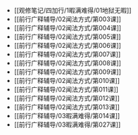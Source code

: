 - [[观修笔记/四加行/1暇满难得/01地狱无暇]]
- [[前行广释辅导/02闻法方式/第003课]]
- [[前行广释辅导/02闻法方式/第004课]]
- [[前行广释辅导/02闻法方式/第005课]]
- [[前行广释辅导/02闻法方式/第006课]]
- [[前行广释辅导/02闻法方式/第007课]]
- [[前行广释辅导/02闻法方式/第008课]]
- [[前行广释辅导/02闻法方式/第009课]]
- [[前行广释辅导/02闻法方式/第010课]]
- [[前行广释辅导/02闻法方式/第011课]]
- [[前行广释辅导/02闻法方式/第012课]]
- [[前行广释辅导/02闻法方式/第013课]]
- [[前行广释辅导/03暇满难得/第014课]]
- [[前行广释辅导/03暇满难得/第027课]]